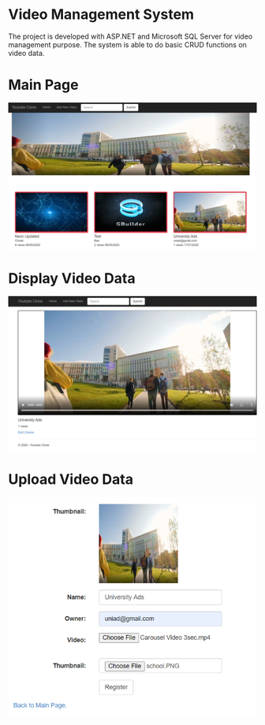 # Video Management System
The project is developed with ASP.NET and Microsoft SQL Server for video management purpose. The system is able to do basic CRUD functions on video data.

# Main Page
![](https://raw.githubusercontent.com/ChuaN15/YoutubeClone/master/YoutubeClone3/Capture3.PNG)

# Display Video Data
![](https://raw.githubusercontent.com/ChuaN15/YoutubeClone/master/YoutubeClone3/Capture.PNG)

# Upload Video Data
![](https://raw.githubusercontent.com/ChuaN15/YoutubeClone/master/YoutubeClone3/Capture2.PNG)
